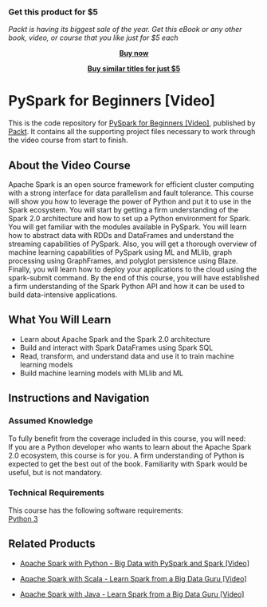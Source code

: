 
### Get this product for $5

<i>Packt is having its biggest sale of the year. Get this eBook or any other book, video, or course that you like just for $5 each</i>


<b><p align='center'>[Buy now](https://packt.link/9781789538762)</p></b>


<b><p align='center'>[Buy similar titles for just $5](https://subscription.packtpub.com/search)</p></b>


# PySpark for Beginners [Video]
This is the code repository for [PySpark for Beginners [Video]](https://www.packtpub.com/big-data-and-business-intelligence/pyspark-beginners-video?utm_source=github&utm_medium=repository&utm_campaign=9781789538762), published by [Packt](https://www.packtpub.com/?utm_source=github). It contains all the supporting project files necessary to work through the video course from start to finish.
## About the Video Course
Apache Spark is an open source framework for efficient cluster computing with a strong interface for data parallelism and fault tolerance. This course will show you how to leverage the power of Python and put it to use in the Spark ecosystem. You will start by getting a firm understanding of the Spark 2.0 architecture and how to set up a Python environment for Spark. You will get familiar with the modules available in PySpark. You will learn how to abstract data with RDDs and DataFrames and understand the streaming capabilities of PySpark. Also, you will get a thorough overview of machine learning capabilities of PySpark using ML and MLlib, graph processing using GraphFrames, and polyglot persistence using Blaze. Finally, you will learn how to deploy your applications to the cloud using the spark-submit command. By the end of this course, you will have established a firm understanding of the Spark Python API and how it can be used to build data-intensive applications.

<H2>What You Will Learn</H2>
<DIV class=book-info-will-learn-text>
<UL>
<LI>Learn about Apache Spark and the Spark 2.0 architecture 
<LI>Build and interact with Spark DataFrames using Spark SQL 
<LI>Read, transform, and understand data and use it to train machine learning models 
<LI>Build machine learning models with MLlib and ML </LI></UL></DIV>

## Instructions and Navigation
### Assumed Knowledge
To fully benefit from the coverage included in this course, you will need:<br/>
If you are a Python developer who wants to learn about the Apache Spark 2.0 ecosystem, this course is for you. A firm understanding of Python is expected to get the best out of the book. Familiarity with Spark would be useful, but is not mandatory.
### Technical Requirements
This course has the following software requirements:<br/>
[Python 3](https://www.python.org/downloads/)

## Related Products
* [Apache Spark with Python - Big Data with PySpark and Spark [Video]](https://www.packtpub.com/big-data-and-business-intelligence/apache-spark-python-big-data-pyspark-and-spark-video?utm_source=github&utm_medium=repository&utm_campaign=9781789133394)

* [Apache Spark with Scala - Learn Spark from a Big Data Guru [Video]](https://www.packtpub.com/big-data-and-business-intelligence/apache-spark-scala-learn-spark-big-data-guru-video?utm_source=github&utm_medium=repository&utm_campaign=9781789134537)

* [Apache Spark with Java - Learn Spark from a Big Data Guru [Video]](https://www.packtpub.com/application-development/apache-spark-java-learn-spark-big-data-guru-video?utm_source=github&utm_medium=repository&utm_campaign=9781788994330)

